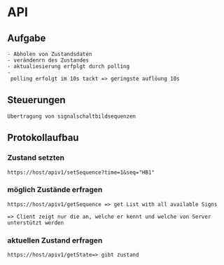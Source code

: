 # API

## Aufgabe
    - Abholen von Zustandsdaten
    - verändenrn des Zustandes
    - aktualiesierung erfplgt durch polling
    -
     polling erfolgt im 10s tackt => geringste auflöung 10s

## Steuerungen 
    Übertragung von signalschaltbildsequenzen

## Protokollaufbau

### Zustand setzten
    https://host/apiv1/setSequence?time=1&seq="HB1"

### möglich Zustände erfragen
    https://host/apiv1/getSequence => get List with all available Signs 

    => Client zeigt nur die an, welche er kennt und welche von Server unterstützt werden

### aktuellen Zustand erfragen
    https://host/apiv1/getState=> gibt zustand


